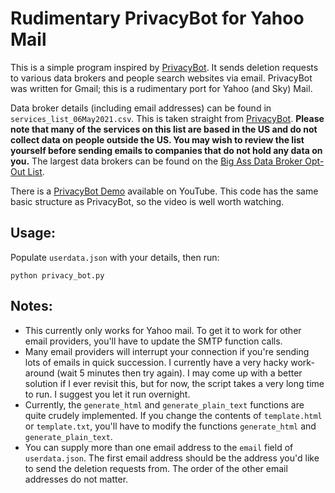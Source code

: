 # Rudimentary PrivacyBot for Yahoo Mail
This is a simple program inspired by [PrivacyBot](https://github.com/privacybot-berkeley/privacybot). It sends deletion requests to various data brokers and people search websites via email. PrivacyBot was written for Gmail; this is a rudimentary port for Yahoo (and Sky) Mail.  

Data broker details (including email addresses) can be found in `services_list_06May2021.csv`. This is taken straight from [PrivacyBot](https://github.com/privacybot-berkeley/privacybot). **Please note that many of the services on this list are based in the US and do not collect data on people outside the US. You may wish to review the list yourself before sending emails to companies that do not hold any data on you.** The largest data brokers can be found on the [Big Ass Data Broker Opt-Out List](https://github.com/yaelwrites/Big-Ass-Data-Broker-Opt-Out-List).

There is a [PrivacyBot Demo](https://www.youtube.com/watch?v=B24EYAAXpAE) available on YouTube. This code has the same basic structure as PrivacyBot, so the video is well worth watching.

## Usage:
Populate `userdata.json` with your details, then run:
```
python privacy_bot.py
```

## Notes:
- This currently only works for Yahoo mail. To get it to work for other email providers, you'll have to update the SMTP function calls.
- Many email providers will interrupt your connection if you're sending lots of emails in quick succession. I currently have a very hacky work-around (wait 5 minutes then try again). I may come up with a better solution if I ever revisit this, but for now, the script takes a very long time to run. I suggest you let it run overnight.
- Currently, the `generate_html` and `generate_plain_text` functions are quite crudely implemented. If you change the contents of `template.html` or `template.txt`, you'll have to modify the functions `generate_html` and `generate_plain_text`. 
- You can supply more than one email address to the `email` field of `userdata.json`. The first email address should be the address you'd like to send the deletion requests from. The order of the other email addresses do not matter. 
